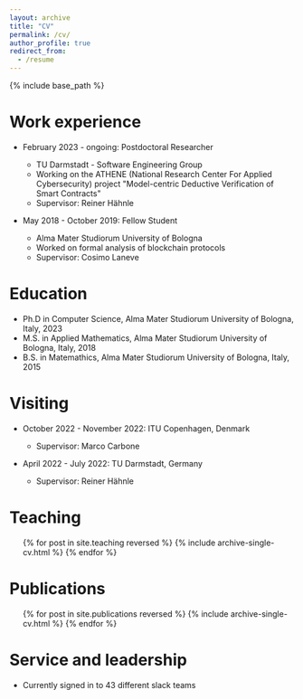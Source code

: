 ```yaml
---
layout: archive
title: "CV"
permalink: /cv/
author_profile: true
redirect_from:
  - /resume
---
```


{% include base_path %}

Work experience
======
* February 2023 - ongoing: Postdoctoral Researcher
  * TU Darmstadt - Software Engineering Group
  * Working on the ATHENE (National Research Center For Applied
Cybersecurity) project "Model-centric Deductive Verification of
Smart Contracts"
  * Supervisor: Reiner Hähnle

* May 2018 - October 2019: Fellow Student
  * Alma Mater Studiorum University of Bologna
  * Worked on formal analysis of blockchain protocols
  * Supervisor: Cosimo Laneve

Education
======
* Ph.D in Computer Science, Alma Mater Studiorum University of Bologna, Italy, 2023
* M.S. in Applied Mathematics, Alma Mater Studiorum University of Bologna, Italy, 2018
* B.S. in Matemathics, Alma Mater Studiorum University of Bologna, Italy, 2015

Visiting
======
* October 2022 - November 2022: ITU Copenhagen, Denmark
  * Supervisor: Marco Carbone
    
* April 2022 - July 2022: TU Darmstadt, Germany
  * Supervisor: Reiner Hähnle

Teaching
======
  <ul>{% for post in site.teaching reversed %}
    {% include archive-single-cv.html %}
  {% endfor %}</ul>

Publications
======
  <ul>{% for post in site.publications reversed %}
    {% include archive-single-cv.html %}
  {% endfor %}</ul>
  
Service and leadership
======
* Currently signed in to 43 different slack teams
